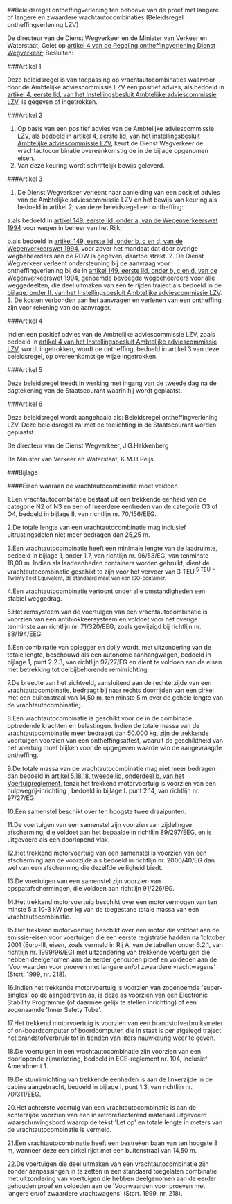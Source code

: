 <meta http-equiv='Content-Type' content='text/html; charset=utf-8' />

##Beleidsregel ontheffingverlening ten behoeve van de proef met langere of langere en zwaardere vrachtautocombinaties (Beleidsregel ontheffingverlening LZV) 

De directeur van de Dienst Wegverkeer en de Minister van Verkeer en Waterstaat,
Gelet op [artikel 4 van de Regeling ontheffingverlening Dienst Wegverkeer](../../../../../ministeriele-regeling/regeling/ontheffingverlening/dienst/wegverkeer/BWBR0008130/README.md);
Besluiten: 

###Artikel 1 

Deze beleidsregel is van toepassing op vrachtautocombinaties waarvoor door de Ambtelijke adviescommissie LZV een positief advies, als bedoeld in [artikel 4, eerste lid, van het Instellingsbesluit Ambtelijke adviescommissie LZV](../../../../../ministeriele-regeling/instellingsbesluit/ambtelijke/adviescommissie/lzv/BWBR0016098/README.md), is gegeven of ingetrokken. 

###Artikel 2 

1. Op basis van een positief advies van de Ambtelijke adviescommissie LZV, als bedoeld in [artikel 4, eerste lid, van het instellingsbesluit Ambtelijke adviescommissie LZV](../../../../../ministeriele-regeling/instellingsbesluit/ambtelijke/adviescommissie/lzv/BWBR0016098/README.md), keurt de Dienst Wegverkeer de vrachtautocombinatie overeenkomstig de in de bijlage opgenomen eisen.
2. Van deze keuring wordt schriftelijk bewijs geleverd. 

###Artikel 3 

1. De Dienst Wegverkeer verleent naar aanleiding van een positief advies van de Ambtelijke adviescommissie LZV en het bewijs van keuring als bedoeld in artikel 2, van deze beleidsregel een ontheffing:

a.als bedoeld in [artikel 149, eerste lid, onder a, van de Wegenverkeerswet 1994](../../../../../wet/wegenverkeerswet/1994/BWBR0006622/README.md) voor wegen in beheer van het Rijk;

b.als bedoeld in [artikel 149, eerste lid, onder b, c en d, van de Wegenverkeerswet 1994](../../../../../wet/wegenverkeerswet/1994/BWBR0006622/README.md), voor zover het mandaat dat door overige wegbeheerders aan de RDW is gegeven, daartoe strekt.
2. De Dienst Wegverkeer verleent ondersteuning bij de aanvraag voor ontheffingverlening bij de in [artikel 149, eerste lid, onder b, c en d, van de Wegenverkeerswet 1994](../../../../../wet/wegenverkeerswet/1994/BWBR0006622/README.md), genoemde bevoegde wegbeheerders voor alle weggedeelten, die deel uitmaken van een te rijden traject als bedoeld in de [bijlage, onder II, van het Instellingsbesluit Ambtelijke adviescommissie LZV](../../../../../ministeriele-regeling/instellingsbesluit/ambtelijke/adviescommissie/lzv/BWBR0016098/README.md).
3. De kosten verbonden aan het aanvragen en verlenen van een ontheffing zijn voor rekening van de aanvrager. 

###Artikel 4 

Indien een positief advies van de Ambtelijke adviescommissie LZV, zoals bedoeld in [artikel 4 van het Instellingsbesluit Ambtelijke adviescommissie LZV](../../../../../ministeriele-regeling/instellingsbesluit/ambtelijke/adviescommissie/lzv/BWBR0016098/README.md), wordt ingetrokken, wordt de ontheffing, bedoeld in artikel 3 van deze beleidsregel, op overeenkomstige wijze ingetrokken. 

###Artikel 5 

Deze beleidsregel treedt in werking met ingang van de tweede dag na de dagtekening van de Staatscourant waarin hij wordt geplaatst. 

###Artikel 6 

Deze beleidsregel wordt aangehaald als: Beleidsregel ontheffingverlening LZV.
Deze beleidsregel zal met de toelichting in de Staatscourant worden geplaatst.

De 
directeur van de Dienst Wegverkeer,
J.G.Hakkenberg

De 
Minister van Verkeer en Waterstaat,
K.M.H.Peijs

###Bijlage 

####Eisen waaraan de vrachtautocombinatie moet voldoen

1.Een vrachtautocombinatie bestaat uit een trekkende eenheid van de categorie N2 of N3 en een of meerdere eenheden van de categorie O3 of O4, bedoeld in bijlage II, van richtlijn nr. 70/156/EEG.

2.De totale lengte van een vrachtautocombinatie mag inclusief uitrustingsdelen niet meer bedragen dan 25,25 m.

3.Een vrachtautocombinatie heeft een minimale lengte van de laadruimte, bedoeld in bijlage 1, onder 1.7, van richtlijn nr. 96/53/EG, van tenminste 18,00 m. Indien als laadeenheden containers worden gebruikt, dient de vrachtautocombinatie geschikt te zijn voor het vervoer van 3 TEU.<sup>5 TEU = Twenty Feet Equivalent, de standaard maat van een ISO-container.</sup>

4.Een vrachtautocombinatie vertoont onder alle omstandigheden een stabiel weggedrag.

5.Het remsysteem van de voertuigen van een vrachtautocombinatie is voorzien van een antiblokkeersysteem en voldoet voor het overige tenminste aan richtlijn nr. 71/320/EEG, zoals gewijzigd bij richtlijn nr. 88/194/EEG.

6.Een combinatie van oplegger en dolly wordt, met uitzondering van de totale lengte, beschouwd als een autonome aanhangwagen, bedoeld in bijlage 1, punt 2.2.3, van richtlijn 97/27/EG en dient te voldoen aan de eisen met betrekking tot de bijbehorende reminrichting.

7.De breedte van het zichtveld, aansluitend aan de rechterzijde van een vrachtautocombinatie, bedraagt bij naar rechts doorrijden van een cirkel met een buitenstraal van 14,50 m, ten minste 5 m over de gehele lengte van de vrachtautocombinatie;.

8.Een vrachtautocombinatie is geschikt voor de in de combinatie optredende krachten en belastingen. Indien de totale massa van de vrachtautocombinatie meer bedraagt dan 50.000 kg, zijn de trekkende voertuigen voorzien van een ontheffingsattest, waaruit de geschiktheid van het voertuig moet blijken voor de opgegeven waarde van de aangevraagde ontheffing.

9.De totale massa van de vrachtautocombinatie mag niet meer bedragen dan bedoeld in [artikel 5.18.18, tweede lid, onderdeel b, van het Voertuigreglement](../../../../../AMvB/voertuigreglement/BWBR0006746/README.md), tenzij het trekkend motorvoertuig is voorzien van een hulpwegrij-inrichting , bedoeld in bijlage I. punt 2.14, van richtlijn nr. 97/27/EG.

10.Een samenstel beschikt over ten hoogste twee draaipunten.

11.De voertuigen van een samenstel zijn voorzien van zijdelingse afscherming, die voldoet aan het bepaalde in richtlijn 89/297/EEG, en is uitgevoerd als een doorlopend vlak.

12.Het trekkend motorvoertuig van een samenstel is voorzien van een afscherming aan de voorzijde als bedoeld in richtlijn nr. 2000/40/EG dan wel van een afscherming die dezelfde veiligheid biedt.

13.De voertuigen van een samenstel zijn voorzien van opspatafschermingen, die voldoen aan richtlijn 91/226/EG.

14.Het trekkend motorvoertuig beschikt over een motorvermogen van ten minste 5 x 10-3 kW per kg van de toegestane totale massa van een vrachtautocombinatie.

15.Het trekkend motorvoertuig beschikt over een motor die voldoet aan de emissie-eisen voor voertuigen die een eerste registratie hadden na 1oktober 2001 (Euro-III, eisen, zoals vermeld in Rij A, van de tabellen onder 6.2.1, van richtlijn nr. 1999/96/EG) met uitzondering van trekkende voertuigen die hebben deelgenomen aan de eerder gehouden proef en voldeden aan de 'Voorwaarden voor proeven met langere en/of zwaardere vrachtwagens' (Stcrt. 1999, nr. 218).

16.Indien het trekkende motorvoertuig is voorzien van zogenoemde 'super-singles' op de aangedreven as, is deze as voorzien van een Electronic Stability Programme (of daarmee gelijk te stellen inrichting) of een zogenaamde 'Inner Safety Tube'.

17.Het trekkend motorvoertuig is voorzien van een brandstofverbruiksmeter of on-boardcomputer of boordcomputer, die in staat is per afgelegd traject het brandstofverbruik tot in tienden van liters nauwkeurig weer te geven.

18.De voertuigen in een vrachtautocombinatie zijn voorzien van een doorlopende zijmarkering, bedoeld in ECE-reglement nr. 104, inclusief Amendment 1.

19.De stuurinrichting van trekkende eenheden is aan de linkerzijde in de cabine aangebracht, bedoeld in bijlage I, punt 1.3, van richtlijn nr. 70/311/EEG.

20.Het achterste voertuig van een vrachtautocombinatie is aan de achterzijde voorzien van een in retroreflecterend materiaal uitgevoerd waarschuwingsbord waarop de tekst 'Let op' en totale lengte in meters van de vrachtautocombinatie is vermeld.

21.Een vrachtautocombinatie heeft een bestreken baan van ten hoogste 8 m, wanneer deze een cirkel rijdt met een buitenstraal van 14,50 m.

22.De voertuigen die deel uitmaken van een vrachtautocombinatie zijn zonder aanpassingen in te zetten in een standaard toegelaten combinatie met uitzondering van voertuigen die hebben deelgenomen aan de eerder gehouden proef en voldeden aan de 'Voorwaarden voor proeven met langere en/of zwaardere vrachtwagens' (Stcrt. 1999, nr. 218).

